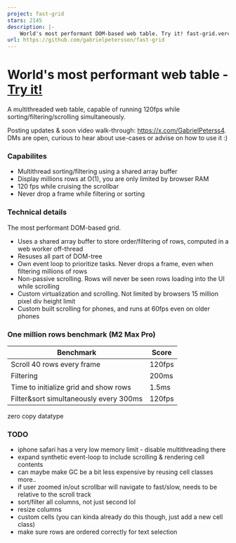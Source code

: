```yaml
---
project: fast-grid
stars: 2145
description: |-
    World's most performant DOM-based web table. Try it! fast-grid.vercel.app/
url: https://github.com/gabrielpetersson/fast-grid
---
```


# World's most performant web table - [Try it!](https://fast-grid.vercel.app)

A multithreaded web table, capable of running 120fps while sorting/filtering/scrolling simultaneously. 

Posting updates & soon video walk-through: https://x.com/GabrielPeterss4. DMs are open, curious to hear about use-cases or advise on how to use it :) 

### Capabilites

- Multithread sorting/filtering using a shared array buffer
- Display millions rows at O(1), you are only limited by browser RAM
- 120 fps while cruising the scrollbar
- Never drop a frame while filtering or sorting

### Technical details

The most performant DOM-based grid.

- Uses a shared array buffer to store order/filtering of rows, computed in a web worker off-thread
- Resuses all part of DOM-tree
- Own event loop to prioritize tasks. Never drops a frame, even when filtering millions of rows
- Non-passive scrolling. Rows will never be seen rows loading into the UI while scrolling
- Custom virtualization and scrolling. Not limited by browsers 15 million pixel div height limit
- Custom built scrolling for phones, and runs at 60fps even on older phones

### One million rows benchmark (M2 Max Pro)

| Benchmark                              | Score  |
| -------------------------------------- | ------ |
| Scroll 40 rows every frame             | 120fps |
| Filtering                              | 200ms  |
| Time to initialize grid and show rows  | 1.5ms  |
| Filter&sort simultaneously every 300ms | 120fps |

zero copy datatype

### TODO
- iphone safari has a very low memory limit - disable multithreading there
- expand synthetic event-loop to include scrolling & rendering cell contents
- can maybe make GC be a bit less expensive by reusing cell classes more..
- if user zoomed in/out scrollbar will navigate to fast/slow, needs to be relative to the scroll track
- sort/filter all columns, not just second lol
- resize columns
- custom cells (you can kinda already do this though, just add a new cell class)
- make sure rows are ordered correctly for text selection

